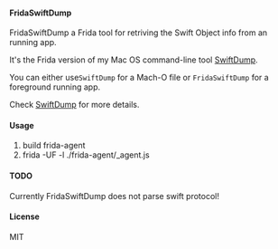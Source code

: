 
#### FridaSwiftDump

FridaSwiftDump a Frida tool for retriving the Swift Object info from an running app. 

It's the Frida version of my Mac OS command-line tool [SwiftDump](https://github.com/neil-wu/SwiftDump/).

You can either use`SwiftDump` for a Mach-O file or `FridaSwiftDump` for a foreground running app.

Check [SwiftDump](https://github.com/neil-wu/SwiftDump/) for more details.


#### Usage

1. build frida-agent
2. frida -UF -l ./frida-agent/_agent.js


#### TODO

Currently FridaSwiftDump does not parse swift protocol! 

#### License

MIT

